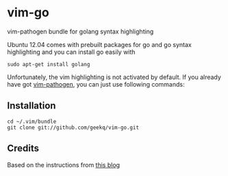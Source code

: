 vim-go
======

vim-pathogen bundle for golang syntax highlighting

Ubuntu 12.04 comes with prebuilt packages for go and go syntax
highlighting and you can install go easily with

    sudo apt-get install golang

Unfortunately, the vim highlighting is not activated by default.  If you
already have got [vim-pathogen](https://github.com/tpope/vim-pathogen),
you can just use following commands:

## Installation

    cd ~/.vim/bundle
    git clone git://github.com/geekq/vim-go.git


## Credits

Based on the instructions from
[this blog](http://collectingknowledge.blogspot.com/2013/02/using-go-in-ubuntu-1204.html)
